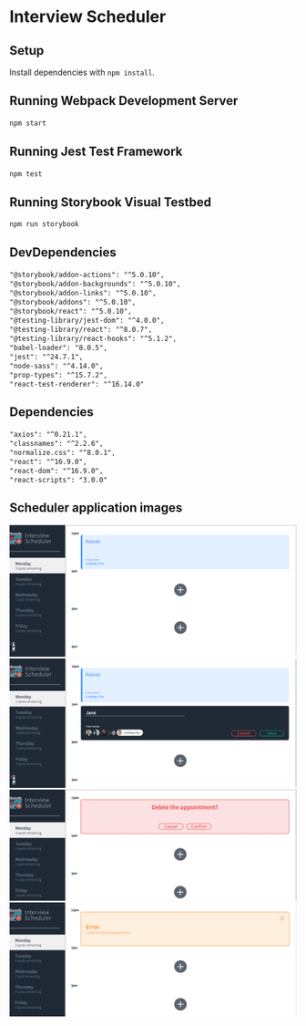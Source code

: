 # Interview Scheduler

## Setup

Install dependencies with `npm install`.

## Running Webpack Development Server

```sh
npm start
```

## Running Jest Test Framework

```sh
npm test
```

## Running Storybook Visual Testbed

```sh
npm run storybook
```


## DevDependencies

    "@storybook/addon-actions": "^5.0.10",
    "@storybook/addon-backgrounds": "^5.0.10",
    "@storybook/addon-links": "^5.0.10",
    "@storybook/addons": "^5.0.10",
    "@storybook/react": "^5.0.10",
    "@testing-library/jest-dom": "^4.0.0",
    "@testing-library/react": "^8.0.7",
    "@testing-library/react-hooks": "^5.1.2",
    "babel-loader": "8.0.5",
    "jest": "^24.7.1",
    "node-sass": "^4.14.0",
    "prop-types": "^15.7.2",
    "react-test-renderer": "^16.14.0"

## Dependencies
    "axios": "^0.21.1",
    "classnames": "^2.2.6",
    "normalize.css": "^8.0.1",
    "react": "^16.9.0",
    "react-dom": "^16.9.0",
    "react-scripts": "3.0.0"

## Scheduler application images

![Main view](https://github.com/BRashad/scheduler/blob/master/public/images/Main%20view.png)
![Adding appointment](https://github.com/BRashad/scheduler/blob/master/public/images/adding%20student%20n%22%20selecting%20interveiwer.png)
![Deleting appointment](https://github.com/BRashad/scheduler/blob/master/public/images/delete%20appointment.png)
![Error screen](https://github.com/BRashad/scheduler/blob/master/public/images/error%20screen.png)
